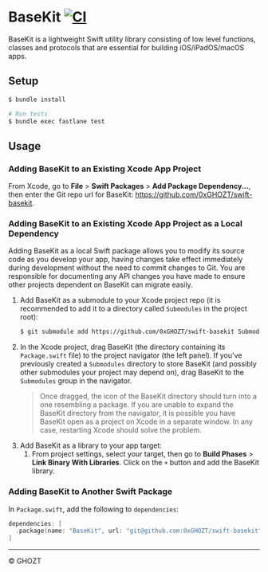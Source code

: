 # BaseKit [![CI](https://github.com/0xGHOZT/swift-basekit/workflows/CI/badge.svg?branch=main)](https://github.com/0xGHOZT/swift-basekit/actions/workflows/ci.yml?query=branch%3Amain)

BaseKit is a lightweight Swift utility library consisting of low level functions, classes and protocols that are essential for building iOS/iPadOS/macOS apps.

## Setup

```sh
$ bundle install

# Run tests
$ bundle exec fastlane test
```

## Usage

### Adding BaseKit to an Existing Xcode App Project

From Xcode, go to **File** > **Swift Packages** > **Add Package Dependency...**, then enter the Git repo url for BaseKit: https://github.com/0xGHOZT/swift-basekit.

### Adding BaseKit to an Existing Xcode App Project as a Local Dependency

Adding BaseKit as a local Swift package allows you to modify its source code as you develop your app, having changes take effect immediately during development without the need to commit changes to Git. You are responsible for documenting any API changes you have made to ensure other projects dependent on BaseKit can migrate easily.

1. Add BaseKit as a submodule to your Xcode project repo (it is recommended to add it to a directory called `Submodules` in the project root):
    ```sh
    $ git submodule add https://github.com/0xGHOZT/swift-basekit Submodules/BaseKit
    ```
2. In the Xcode project, drag BaseKit (the directory containing its `Package.swift` file) to the project navigator (the left panel). If you've previously created a `Submodules` directory to store BaseKit (and possibly other submodules your project may depend on), drag BaseKit to the `Submodules` group in the navigator.
    > Once dragged, the icon of the BaseKit directory should turn into a one resembling a package. If you are unable to expand the BaseKit directory from the navigator, it is possible you have BaseKit open as a project on Xcode in a separate window. In any case, restarting Xcode should solve the problem.
3. Add BaseKit as a library to your app target:
    1. From project settings, select your target, then go to **Build Phases** > **Link Binary With Libraries**. Click on the `+` button and add the BaseKit library.

### Adding BaseKit to Another Swift Package

In `Package.swift`, add the following to `dependencies`:

```swift
dependencies: [
  .package(name: "BaseKit", url: "git@github.com:0xGHOZT/swift-basekit", from: "0.17.0")
]
```

---

© GHOZT
